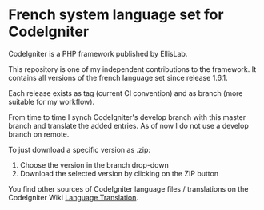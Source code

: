 French system language set for CodeIgniter
==========================================

CodeIgniter is a PHP framework published by EllisLab.

This repository is one of my independent contributions to the framework. It contains all versions of the french language set since release 1.6.1.

Each release exists as tag (current CI convention) and as branch (more suitable for my workflow).

From time to time I synch CodeIgniter's develop branch with this master branch and translate the added entries. As of now I do not use a develop branch on remote.

To just download a specific version as .zip:

1. Choose the version in the branch drop-down
2. Download the selected version by clicking on the ZIP button

You find other sources of CodeIgniter language files / translations on the CodeIgniter Wiki [Language Translation](https://github.com/EllisLab/CodeIgniter/wiki/Language-Translation).
